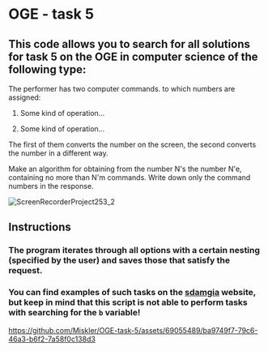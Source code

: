 # OGE - task 5

## This code allows you to search for all solutions for task 5 on the OGE in computer science of the following type:

The performer has two computer commands. to which numbers are assigned:

1. Some kind of operation...

2. Some kind of operation...

The first of them converts the number on the screen, the second converts the number in a different way.

Make an algorithm for obtaining from the number N's the number N'e, containing no more than N'm commands. Write down only the command numbers in the response.

![ScreenRecorderProject253_2](https://github.com/Miskler/OGE-task-5/assets/69055489/2353770a-09a8-402d-8ffc-ccc4368b3d46)


## Instructions

### The program iterates through all options with a certain nesting (specified by the user) and saves those that satisfy the request.
### You can find examples of such tasks on the [sdamgia](https://inf-oge.sdamgia.ru/test?category_id=24&filter=all) website, but keep in mind that this script is not able to perform tasks with searching for the `b` variable!

https://github.com/Miskler/OGE-task-5/assets/69055489/ba9749f7-79c6-46a3-b6f2-7a58f0c138d3

